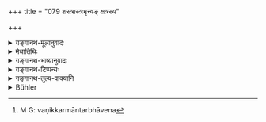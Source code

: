 +++
title = "079 शस्त्रास्त्रभृत्त्वङ् क्षत्रस्य"

+++

<details><summary>गङ्गानथ-मूलानुवादः</summary>

For the Kṣatriya carrying of arms and weapons, and for the Vaiśya, trade, cattle-tending and agriculture, are the means of livelihood; while giving, studying and sacrificing constitute their duty.—(79)
</details>

<details><summary>मेधातिथिः</summary>

इदं तयोर् जीविकाकर्म । **शस्त्रं** खड्गादि । **अस्त्रं** तन्मन्त्राः धनुर्वेदप्रसिद्धाः । अयम् अप्य् उक्तानुवाद एव । **वणिक्पशु**शब्दौ कर्मान्तर्भावेन[^१६१] प्रयुक्तौ, वणिज्या पशुपालनं च । यद्य् अप्य् अध्ययनादिधर्माः सर्वेषां सन्ति तथापि प्राधान्यम् एतेषाम् ॥ १०.७९ ॥


[^१६१]:
     M G: vaṇikkarmāntarbhāvena
</details>

<details><summary>गङ्गानथ-भाष्यानुवादः</summary>

These are their functions, which serve to provide them with the means of subsistence.

‘*Arms*’—The sword and the rest, as also the incantations bearing upon the use of these.

This verse also is only reiterative of what has gone before; the terms ‘*vaṇik*’ and ‘*paśu*’ (used here) standing for what have been spoken of before as ‘*vāṇijya*’ and ‘*paśupālaṇa*.’ Though studying and the rest are the ‘duty’ of all the three twice-born castes, yet they are chiefly so for these two.—(79)
</details>

<details><summary>गङ्गानथ-टिप्पन्यः</summary>

This verse is quoted in *Parāśaramādhava* (Ācāra, p. 397), to the effect
that the wielding of weapons for the protection of the weak is the duty
of the Kṣatriya only;—and in *Mitākṣarā* (1.119).
</details>

<details><summary>गङ्गानथ-तुल्य-वाक्यानि</summary>

**(verses 10.77-80)  
**

[\[See texts under 9.326 *et
seq*.\]]

See Comparative notes for [Verse
10.77].
</details>

<details><summary>Bühler</summary>

079	To carry arms for striking and for throwing (is prescribed) for Kshatriyas as a means of subsistence; to trade, (to rear) cattle, and agriculture for Vaisyas; but their duties are liberality, the study of the Veda, and the performance of sacrifices.
</details>
